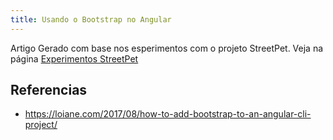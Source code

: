 ```yaml
---
title: Usando o Bootstrap no Angular
---
```


<!--more-->

Artigo Gerado com base nos esperimentos com o projeto StreetPet. Veja na página [Experimentos StreetPet](/experimentos.md)

## Referencias

* https://loiane.com/2017/08/how-to-add-bootstrap-to-an-angular-cli-project/